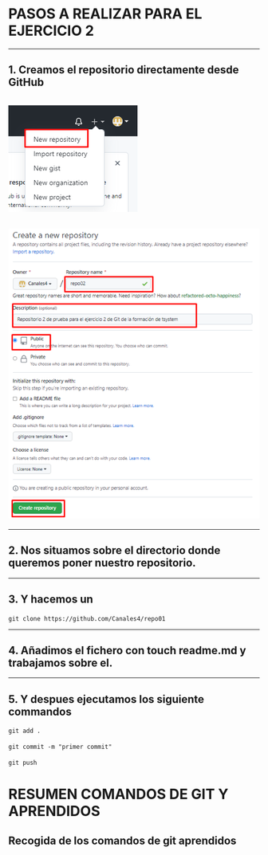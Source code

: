 # PASOS A REALIZAR PARA EL EJERCICIO 2
---
## 1. Creamos el repositorio directamente desde GitHub
## ![alt text](./img1.png)
## ![alt text](./img2.png)
---
## 2. Nos situamos sobre el directorio donde queremos poner nuestro repositorio.
---
##  3. Y hacemos un  
``` 
git clone https://github.com/Canales4/repo01
```
---
## 4. Añadimos el fichero con touch readme.md y trabajamos sobre el.
---
## 5. Y despues ejecutamos los siguiente commandos
``` 
git add .

git commit -m "primer commit"

git push 
```

# RESUMEN COMANDOS DE GIT  Y APRENDIDOS

## Recogida de los comandos de git aprendidos

```

```
